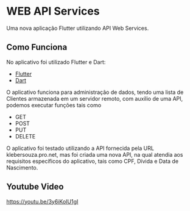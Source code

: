 # WEB API Services

Uma nova aplicação Flutter utilizando API Web Services.

## Como Funciona

No aplicativo foi utilizado Flutter e Dart:

- [Flutter](https://flutter.dev/docs/get-started/codelab)
- [Dart](https://dart.dev/)

O aplicativo funciona para administração de dados, tendo uma lista de Clientes armazenada em um servidor remoto, com auxilio de uma API, podemos executar funções tais como 
  
  - GET
  - POST
  - PUT
  - DELETE
  
O aplicativo foi testado utilizando a API fornecida pela URL klebersouza.pro.net, mas foi criada uma nova API, na qual atendia aos requisitos específicos do aplicativo, tais como CPF, Dívida e Data de Nascimento.

## Youtube Video

https://youtu.be/3y6iKoIU1gI
